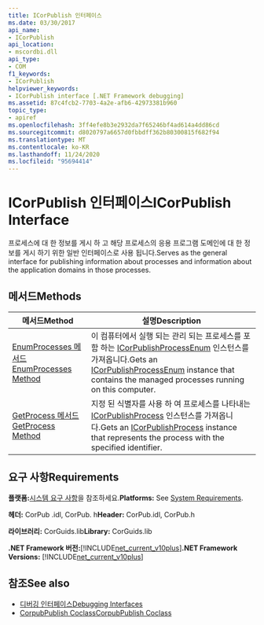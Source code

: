 ```yaml
---
title: ICorPublish 인터페이스
ms.date: 03/30/2017
api_name:
- ICorPublish
api_location:
- mscordbi.dll
api_type:
- COM
f1_keywords:
- ICorPublish
helpviewer_keywords:
- ICorPublish interface [.NET Framework debugging]
ms.assetid: 87c4fcb2-7703-4a2e-afb6-42973381b960
topic_type:
- apiref
ms.openlocfilehash: 3ff4efe8b3e2932da7f65246bf4ad614a4dd86cd
ms.sourcegitcommit: d8020797a6657d0fbbdff362b80300815f682f94
ms.translationtype: MT
ms.contentlocale: ko-KR
ms.lasthandoff: 11/24/2020
ms.locfileid: "95694414"
---
```

# <a name="icorpublish-interface"></a><span data-ttu-id="b81b3-102">ICorPublish 인터페이스</span><span class="sxs-lookup"><span data-stu-id="b81b3-102">ICorPublish Interface</span></span>

<span data-ttu-id="b81b3-103">프로세스에 대 한 정보를 게시 하 고 해당 프로세스의 응용 프로그램 도메인에 대 한 정보를 게시 하기 위한 일반 인터페이스로 사용 됩니다.</span><span class="sxs-lookup"><span data-stu-id="b81b3-103">Serves as the general interface for publishing information about processes and information about the application domains in those processes.</span></span>  
  
## <a name="methods"></a><span data-ttu-id="b81b3-104">메서드</span><span class="sxs-lookup"><span data-stu-id="b81b3-104">Methods</span></span>  
  
|<span data-ttu-id="b81b3-105">메서드</span><span class="sxs-lookup"><span data-stu-id="b81b3-105">Method</span></span>|<span data-ttu-id="b81b3-106">설명</span><span class="sxs-lookup"><span data-stu-id="b81b3-106">Description</span></span>|  
|------------|-----------------|  
|[<span data-ttu-id="b81b3-107">EnumProcesses 메서드</span><span class="sxs-lookup"><span data-stu-id="b81b3-107">EnumProcesses Method</span></span>](icorpublish-enumprocesses-method.md)|<span data-ttu-id="b81b3-108">이 컴퓨터에서 실행 되는 관리 되는 프로세스를 포함 하는 [ICorPublishProcessEnum](icorpublishprocessenum-interface.md) 인스턴스를 가져옵니다.</span><span class="sxs-lookup"><span data-stu-id="b81b3-108">Gets an [ICorPublishProcessEnum](icorpublishprocessenum-interface.md) instance that contains the managed processes running on this computer.</span></span>|  
|[<span data-ttu-id="b81b3-109">GetProcess 메서드</span><span class="sxs-lookup"><span data-stu-id="b81b3-109">GetProcess Method</span></span>](icorpublish-getprocess-method.md)|<span data-ttu-id="b81b3-110">지정 된 식별자를 사용 하 여 프로세스를 나타내는 [ICorPublishProcess](icorpublishprocess-interface.md) 인스턴스를 가져옵니다.</span><span class="sxs-lookup"><span data-stu-id="b81b3-110">Gets an [ICorPublishProcess](icorpublishprocess-interface.md) instance that represents the process with the specified identifier.</span></span>|  
  
## <a name="requirements"></a><span data-ttu-id="b81b3-111">요구 사항</span><span class="sxs-lookup"><span data-stu-id="b81b3-111">Requirements</span></span>  

 <span data-ttu-id="b81b3-112">**플랫폼:**[시스템 요구 사항](../../get-started/system-requirements.md)을 참조하세요.</span><span class="sxs-lookup"><span data-stu-id="b81b3-112">**Platforms:** See [System Requirements](../../get-started/system-requirements.md).</span></span>  
  
 <span data-ttu-id="b81b3-113">**헤더:** CorPub .idl, CorPub. h</span><span class="sxs-lookup"><span data-stu-id="b81b3-113">**Header:** CorPub.idl, CorPub.h</span></span>  
  
 <span data-ttu-id="b81b3-114">**라이브러리:** CorGuids.lib</span><span class="sxs-lookup"><span data-stu-id="b81b3-114">**Library:** CorGuids.lib</span></span>  
  
 <span data-ttu-id="b81b3-115">**.NET Framework 버전:**[!INCLUDE[net_current_v10plus](../../../../includes/net-current-v10plus-md.md)]</span><span class="sxs-lookup"><span data-stu-id="b81b3-115">**.NET Framework Versions:** [!INCLUDE[net_current_v10plus](../../../../includes/net-current-v10plus-md.md)]</span></span>  
  
## <a name="see-also"></a><span data-ttu-id="b81b3-116">참조</span><span class="sxs-lookup"><span data-stu-id="b81b3-116">See also</span></span>

- [<span data-ttu-id="b81b3-117">디버깅 인터페이스</span><span class="sxs-lookup"><span data-stu-id="b81b3-117">Debugging Interfaces</span></span>](debugging-interfaces.md)
- [<span data-ttu-id="b81b3-118">CorpubPublish Coclass</span><span class="sxs-lookup"><span data-stu-id="b81b3-118">CorpubPublish Coclass</span></span>](corpubpublish-coclass.md)
